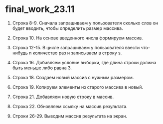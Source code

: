 # final_work_23.11

1. Строка 8-9. Сначала запрашиваем у пользователя сколько слов он будет вводить, чтобы определить размер массива.

2. Строка 10. На основе введенного числа формируем массив.

3. Строка 12-15. В цикле запрашиваем у пользователя ввести что-нибудь n количество раз и записываем в строку s.

4. Строка 16. Добавляем условие выборки, где длина строки должна быть меньше либо равна 3.

5. Строка 18. Создаем новый массив с нужным размером.

6. Строка 19. Копируем элементы из старого массива в новый.

7. Строка 21. Добавляем новую строку в массив.

8. Строка 22. Обновляем ссылку на массив результата.

9. Строки 26-29. Выводим массив результата на экран.